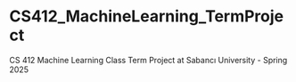 # CS412_MachineLearning_TermProject
CS 412 Machine Learning Class Term Project at Sabancı University - Spring 2025

